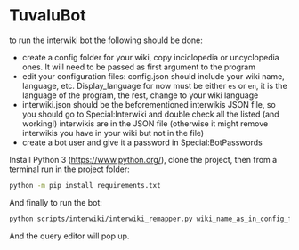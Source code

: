 # TuvaluBot

to run the interwiki bot the following should be done:
* create a config folder for your wiki, copy inciclopedia or uncyclopedia ones. It will need to be passed as first argument to the program 
* edit your configuration files: config.json should include your wiki name, language, etc. Display_language for now must be either ``es`` or ``en``, it is the language of the program, the rest, change to your wiki language
* interwiki.json should be the beforementioned interwikis JSON file, so you should go to Special:Interwiki and double check all the listed (and working!) interwikis are in the JSON file (otherwise it might remove interwikis you have in your wiki but not in the file)
* create a bot user and give it a password in Special:BotPasswords

Install Python 3 (https://www.python.org/), clone the project, then from a terminal run in the project folder:

```bash
python -m pip install requirements.txt
```

And finally to run the bot:

```bash
python scripts/interwiki/interwiki_remapper.py wiki_name_as_in_config_folder YourUserName@BotName BotPasswordYouCreated
```

And the query editor will pop up.
